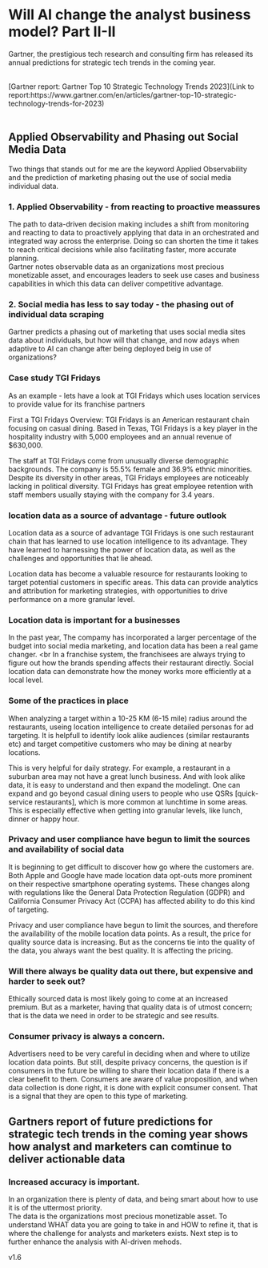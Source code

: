 # Will AI change the analyst business model?    Part II-II


Gartner, the prestigious tech research and consulting firm has released its annual predictions for strategic tech trends in the coming year.


<br>
[Gartner report: Gartner Top 10 Strategic Technology Trends 2023](Link to report:https://www.gartner.com/en/articles/gartner-top-10-strategic-technology-trends-for-2023)
<br>
<br>

## Applied Observability and Phasing out Social Media Data
Two things that stands out for me are the keyword Applied Observability and the prediction of marketing phasing out the use of social media individual data.

### 1. Applied Observability - from reacting to proactive meassures
The path to data-driven decision making includes a shift from monitoring and reacting to data to proactively applying that data in an orchestrated and integrated way across the enterprise.
Doing so can shorten the time it takes to reach critical decisions while also facilitating faster, more accurate planning.
<br>
Gartner notes observable data as an organizations most precious monetizable asset, and encourages leaders to seek use cases and business capabilities in which this data can deliver competitive advantage.

### 2. Social media has less to say today - the phasing out of individual data scraping
Gartner predicts a phasing out of marketing that uses social media sites data about individuals, but how will that change, and now adays when adaptive to AI can change after being deployed beig in use of organizations?


### Case study TGI Fridays
As an example - lets have a look at TGI Fridays which uses location services to provide value for its franchise partners

First a TGI Fridays Overview:
TGI Fridays is an American restaurant chain focusing on casual dining. Based in Texas, TGI Fridays is a key player in the hospitality industry with 5,000 employees and an annual revenue of $630,000.

The staff at TGI Fridays come from unusually diverse demographic backgrounds.
The company is 55.5% female and 36.9% ethnic minorities. Despite its diversity in other areas, TGI Fridays employees are noticeably lacking in political diversity.
TGI Fridays has great employee retention with staff members usually staying with the company for 3.4 years.


### location data as a source of advantage - future outlook
Location data as a source of advantage
TGI Fridays is one such restaurant chain that has learned to use location intelligence to its advantage. They have learned to harnessing the power of location data, as well as the challenges and opportunities that lie ahead.

Location data has become a valuable resource for restaurants looking to target potential customers in specific areas. This data can provide analytics and attribution for marketing strategies, with opportunities to drive performance on a more granular level.

### Location data is important for a businesses
In the past year, The compamy has incorporated a larger percentage of the budget into social media marketing, and location data has been a real game changer.
<br
In a franchise system, the franchisees are always trying to figure out how the brands spending affects their restaurant directly. Social location data can demonstrate how the money works more efficiently at a local level.


### Some of the practices in place
When analyzing a target within a 10-25 KM (6-15 mile) radius around the restaurants, useing location intelligence to create detailed personas for ad targeting. It is helpfull to identify look alike audiences (similar restaurants etc) and target competitive customers who may be dining at nearby locations.

This is very helpful for daily strategy. For example, a restaurant in a suburban area may not have a great lunch business. And with look alike data, it is easy to understand and then expand the modelingt. One can expand  and go beyond casual dining users to people who use QSRs [quick-service restaurants], which is more common at lunchtime in some areas. This is especially effective when getting into granular levels, like lunch, dinner or happy hour.


### Privacy and user compliance have begun to limit the sources and availability of social data
It is beginning to get difficult to discover how go where the customers are. Both Apple and Google have made location data opt-outs more prominent on their respective smartphone operating systems. These changes along with regulations like the General Data Protection Regulation (GDPR) and California Consumer Privacy Act (CCPA) has affected  ability to do this kind of targeting.

Privacy and user compliance have begun to limit the sources, and therefore the availability of the mobile location data points. As a result, the price for quality source data is increasing. But as the concerns tie into the quality of the data, you always want the best quality. It is affecting the pricing.

### Will there always be quality data out there, but expensive and harder to seek out?
Ethically sourced data is most likely going to come at an increased premium. But as a marketer, having that quality data is of utmost concern; that is the data we need in order to be strategic and see results.


### Consumer privacy is always a concern.
Advertisers need to be very careful in deciding when and where to utilize location data points. But still, despite privacy concerns, the question is if consumers in the future be willing to share their location data if there is a clear benefit to them. 
Consumers are aware of value proposition, and when data collection is done right, it is done with explicit consumer consent.
That is a signal that they are open to this type of marketing. 

## Gartners report of future <b>predictions for strategic tech trends in the coming year</b> shows how analyst and marketers can comtinue to deliver actionable data

### Increased accuracy is important.
In an organization there is plenty of data, and being smart about how to use it is of the uttermost priority. 
<br>
The data is the organizations most precious monetizable asset. To understand WHAT data you are going to take in and HOW to refine it, that is where the challenge for analysts and marketers exists. Next step is to further enhance the analysis with AI-driven mehods.


v1.6
